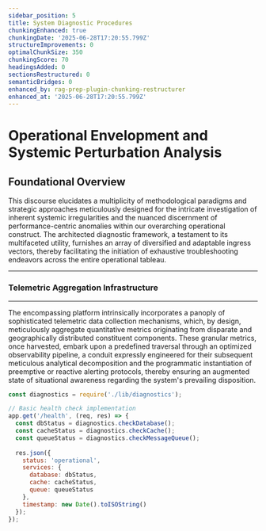 ```yaml
---
sidebar_position: 5
title: System Diagnostic Procedures
chunkingEnhanced: true
chunkingDate: '2025-06-28T17:20:55.799Z'
structureImprovements: 0
optimalChunkSize: 350
chunkingScore: 70
headingsAdded: 0
sectionsRestructured: 0
semanticBridges: 0
enhanced_by: rag-prep-plugin-chunking-restructurer
enhanced_at: '2025-06-28T17:20:55.799Z'
---
```


# **Operational Envelopment and Systemic Perturbation Analysis**

## **Foundational Overview**

This discourse elucidates a multiplicity of methodological paradigms and strategic approaches meticulously designed for the intricate investigation of inherent systemic irregularities and the nuanced discernment of performance-centric anomalies within our overarching operational construct. The architected diagnostic framework, a testament to its multifaceted utility, furnishes an array of diversified and adaptable ingress vectors, thereby facilitating the initiation of exhaustive troubleshooting endeavors across the entire operational tableau.

---

### **Telemetric Aggregation Infrastructure**
---

The encompassing platform intrinsically incorporates a panoply of sophisticated telemetric data collection mechanisms, which, by design, meticulously aggregate quantitative metrics originating from disparate and geographically distributed constituent components. These granular metrics, once harvested, embark upon a predefined traversal through an optimized observability pipeline, a conduit expressly engineered for their subsequent meticulous analytical decomposition and the programmatic instantiation of preemptive or reactive alerting protocols, thereby ensuring an augmented state of situational awareness regarding the system's prevailing disposition.

```javascript
const diagnostics = require('./lib/diagnostics');

// Basic health check implementation
app.get('/health', (req, res) => {
  const dbStatus = diagnostics.checkDatabase();
  const cacheStatus = diagnostics.checkCache();
  const queueStatus = diagnostics.checkMessageQueue();
  
  res.json({
    status: 'operational',
    services: {
      database: dbStatus,
      cache: cacheStatus,
      queue: queueStatus
    },
    timestamp: new Date().toISOString()
  });
});


